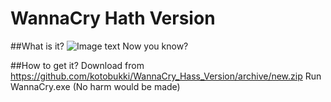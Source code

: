 # WannaCry Hath Version
##What is it?
![Image text](https://raw.githubusercontent.com/kotobukki/WannaCry_Hass_Version/master/hath.PNG)
Now you know?

##How to get it?
Download from https://github.com/kotobukki/WannaCry_Hass_Version/archive/new.zip
Run WannaCry.exe (No harm would be made)
